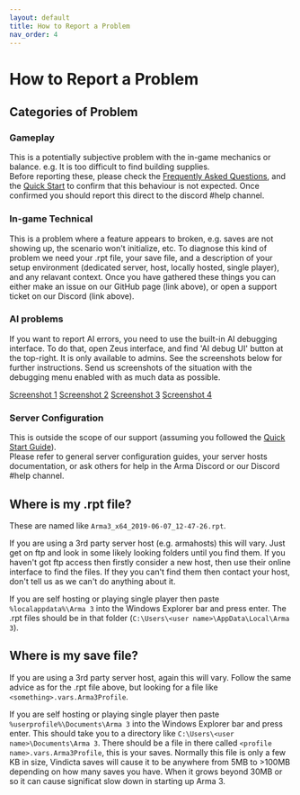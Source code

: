 ```yaml
---
layout: default
title: How to Report a Problem
nav_order: 4
---
```


# How to Report a Problem

## Categories of Problem

### Gameplay

This is a potentially subjective problem with the in-game mechanics or balance. e.g. It is too difficult to find building supplies.  
Before reporting these, please check the [Frequently Asked Questions](faq.md), and the [Quick Start](quick-start.md) to confirm 
that this behaviour is not expected.
Once confirmed you should report this direct to the discord #help channel.

### In-game Technical

This is a problem where a feature appears to broken, e.g. saves are not showing up, the scenario won't initialize, etc.
To diagnose this kind of problem we need your .rpt file, your save file, and a description of your setup environment
(dedicated server, host, locally hosted, single player), and any relavant context.
Once you have gathered these things you can either make an issue on our GitHub page (link above), or open a support ticket on our Discord (link above).

### AI problems
If you want to report AI errors, you need to use the built-in AI debugging interface. To do that, open Zeus interface, and find 'AI debug UI' button at the top-right. It is only available to admins. See the screenshots below for further instructions. Send us screenshots of the situation with the debugging menu enabled with as much data as possible.

[Screenshot 1](https://raw.githubusercontent.com/Vindicta-Team/Vindicta-Docs/master/images/ai_debug_0.jpg)  [Screenshot 2](https://raw.githubusercontent.com/Vindicta-Team/Vindicta-Docs/master/images/ai_debug_1.jpg)  [Screenshot 3](https://raw.githubusercontent.com/Vindicta-Team/Vindicta-Docs/master/images/ai_debug_2.jpg)  [Screenshot 4](https://raw.githubusercontent.com/Vindicta-Team/Vindicta-Docs/master/images/ai_debug_3.jpg)

### Server Configuration

This is outside the scope of our support (assuming you followed the [Quick Start Guide](quick-start.md)).  
Please refer to general server configuration guides, your server hosts documentation, or 
ask others for help in the Arma Discord or our Discord #help channel.

## Where is my .rpt file?
These are named like `Arma3_x64_2019-06-07_12-47-26.rpt`.

If you are using a 3rd party server host (e.g. armahosts) this will vary. Just get on ftp and look in some likely looking folders until you find them. 
If you haven't got ftp access then firstly consider a new host, then use their online interface to find the files. If they you can't find them then
contact your host, don't tell us as we can't do anything about it.

If you are self hosting or playing single player then paste `%localappdata%\Arma 3` into the Windows Explorer bar and press enter. 
The .rpt files should be in that folder (`C:\Users\<user name>\AppData\Local\Arma 3`).

## Where is my save file?

If you are using a 3rd party server host, again this will vary. Follow the same advice as for the .rpt file above, but looking for a file like 
`<something>.vars.Arma3Profile`.

If you are self hosting or playing single player then paste `%userprofile%\Documents\Arma 3` into the Windows Explorer bar and press enter.
This should take you to a directory like `C:\Users\<user name>\Documents\Arma 3`.
There should be a file in there called `<profile name>.vars.Arma3Profile`, this is your saves. Normally this file is only a few KB in size, 
Vindicta saves will cause it to be anywhere from 5MB to >100MB depending on how many saves you have. When it grows beyond 30MB or so it can cause
significat slow down in starting up Arma 3.
